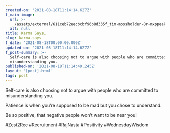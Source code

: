 ```yaml
---
created-on: '2021-08-18T11:14:14.627Z'
f_main-image:
  url: >-
    /assets/external/611ceb72eecbcbf96b8d335f_tim-mossholder-8r-mxppeakm-unsplash.jpg
  alt: null
title: Karma Says…
slug: karma-says
f_date: '2021-08-18T00:00:00.000Z'
updated-on: '2021-08-18T11:14:14.627Z'
f_post-summary: >-
  Self-care is also choosing not to argue with people who are committed to
  misunderstanding you.
published-on: '2021-08-18T11:14:49.245Z'
layout: '[post].html'
tags: post
---
```


Self-care is also choosing not to argue with people who are committed to misunderstanding you.

Patience is when you’re supposed to be mad but you chose to understand.

Be so positive, that negative people won’t want to be near you!

#Zest2Rec #Recruitment #RajNasta #Positivity #WednesdayWisdom

‍
